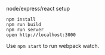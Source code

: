 node/express/react setup

```
npm install
npm run build
npm run server
open http://localhost:3000
```
Use `npm start` to run webpack watch.
